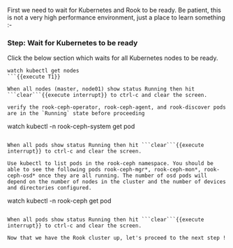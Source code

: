 First we need to wait for Kubernetes and Rook to be ready. Be patient, this is not a very high performance environment, just a place to learn something :-

### Step: Wait for Kubernetes to be ready

Click the below section which waits for all Kubernetes nodes to be ready.
```
watch kubectl get nodes
```{{execute T1}}

When all nodes (master, node01) show status Running then hit ```clear```{{execute interrupt}} to ctrl-c and clear the screen.

verify the rook-ceph-operator, rook-ceph-agent, and rook-discover pods are in the `Running` state before proceeding
```
watch kubectl -n rook-ceph-system get pod
```{{execute T1}}

When all pods show status Running then hit ```clear```{{execute interrupt}} to ctrl-c and clear the screen.

Use kubectl to list pods in the rook-ceph namespace. You should be able to see the following pods rook-ceph-mgr*, rook-ceph-mon*, rook-ceph-osd* once they are all running. The number of osd pods will depend on the number of nodes in the cluster and the number of devices and directories configured.

```
watch kubectl -n rook-ceph get pod
```{{execute T1}}

When all pods show status Running then hit ```clear```{{execute interrupt}} to ctrl-c and clear the screen.

Now that we have the Rook cluster up, let's proceed to the next step !
